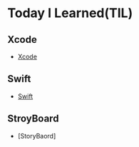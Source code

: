 # Today I Learned(TIL)

## Xcode
* [Xcode](https://github.com/metryGeo/TIL/tree/main/Xcode)


## Swift
* [Swift](https://github.com/metryGeo/TIL/tree/main/Swift)

## StroyBoard
* [StoryBaord]
